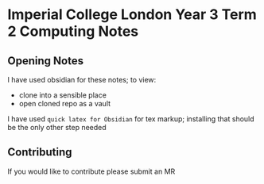 # Imperial College London Year 3 Term 2 Computing Notes
## Opening Notes
I have used obsidian for these notes; to view:
- clone into a sensible place
- open cloned repo as a vault

I have used `quick latex for Obsidian` for tex markup; installing that should be the only other step needed

## Contributing

If you would like to contribute please submit an MR
